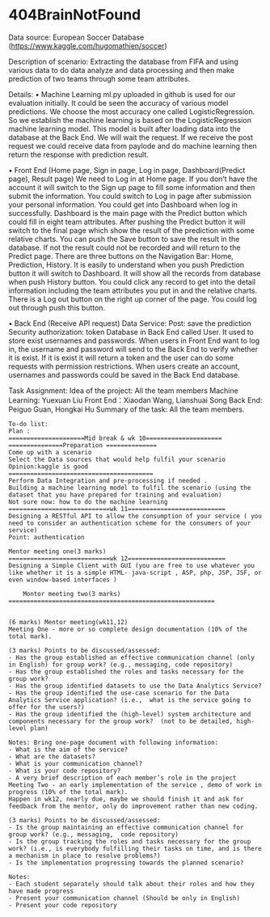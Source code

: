 # 404BrainNotFound
Data source: European Soccer Database (https://www.kaggle.com/hugomathien/soccer)

Description of scenario:
Extracting the database from FIFA and using various data to do data analyze and data processing and then make prediction
of two teams through some team attributes.  

Details:
•	Machine Learning
ml.py uploaded in github is used for our evaluation initially. It could be seen the accuracy of various model predictions. 
We choose the most accuracy one called LogisticRegression. So we establish the machine learning is based on the LogisticRegression 
machine learning model. This model is built after loading data into the database at the Back End. We will wait the request. If we 
receive the post request we could receive data from paylode and do machine learning then return the response with prediction result.

•	Front End (Home page, Sign in page, Log in page, Dashboard(Predict page), Result page)
We need to Log in at Home page. If you don’t have the account it will switch to the Sign up page to fill some information and then 
submit the information. You could switch to Log in page after submission your personal information. You could get into Dashboard when
log in successfully. Dashboard is the main page with the Predict button which could fill in eight team attributes. After pushing the 
Predict button it will switch to the final page which show the result of the prediction with some relative charts. You can push the 
Save button to save the result in the database. If not the result could not be recorded and will return to the Predict page.
There are three buttons on the Navigation Bar: Home, Prediction, History. It is easily to understand when you push Prediction button 
it will switch to Dashboard. It will show all the records from database when push History button. You could click any record to get 
into the detail information including the team attributes you put in and the relative charts.
There is a Log out button on the right up corner of the page. You could log out through push this button.

•	Back End (Receive API request)
Data Service: Post: save the prediction
Security authorization: token
Database in Back End called User. It used to store exist usernames and passwords.
When users in Front End want to log in, the username and password will send to the Back End to verify whether it is exist. If it is
exist it will return a token and the user can do some requests with permission restrictions. 
When users create an account, usernames and passwords could be saved in the Back End database.

Task Assignment:
Idea of the project: All the team members
Machine Learning: Yuexuan Liu
Front End：Xiaodan Wang, Lianshuai Song
Back End:  Peiguo Guan, Hongkai Hu
Summary of the task: All the team members.

    To-do list:
    Plan :
    =====================Mid break & wk 10=====================
    ===============Preparation ==============
    Come up with a scenario
    Select the Data sources that would help fulfil your scenario
    Opinion:kaggle is good
    ========================================
    Perform Data Integration and pre-processing if needed .
    Building a machine learning model to fulfil the scenario (using the dataset that you have prepared for training and evaluation)
    Not sure now: how to do the machine learning
    ============================wk 11===========================
    Designing a RESTful API to allow the consumption of your service ( you need to consider an authentication scheme for the consumers of your service)
    Point: authentication

    Mentor meeting one(3 marks)
    ============================wk 12===========================
    Designing a Simple Client with GUI (you are free to use whatever you like whether it is a simple HTML- java-script , ASP, php, JSP, JSF, or even window-based interfaces )

        Montor meeting two(3 marks)
    =========================================================


    (6 marks) Mentor meeting(wk11,12)
    Meeting One - more or so complete design documentation (10% of the total mark).

    (3 marks) Points to be discussed/assessed:  
    ‐ Has the group established an effective communication channel (only in English) for group work? (e.g., messaging, code repository)  
    ‐ Has the group established the roles and tasks necessary for the group work?  
    ‐ Has the group identified datasets to use the Data Analytics Service?  
    ‐ Has the group identified the use‐case scenario for the Data Analytics Service application? (i.e.,  what is the service going to offer for the users?)    
    ‐ Has the group identified the (high‐level) system architecture and components necessary for the group work?  (not to be detailed, high‐level plan)    

    Notes: Bring one‐page document with following information:  
    ‐ What is the aim of the service?  
    ‐ What are the datasets?  
    ‐ What is your communication channel?  
    ‐ What is your code repository?  
    ‐ A very brief description of each member’s role in the project
    Meeting Two - an early implementation of the service , demo of work in progress (10% of the total mark).
    Happen in wk12, nearly due, maybe we should finish it and ask for feedback from the mentor, only do improvement rather than new coding.

    (3 marks) Points to be discussed/assessed:  
    ‐ Is the group maintaining an effective communication channel for group work? (e.g., messaging,  code repository)  
    ‐ Is the group tracking the roles and tasks necessary for the group work? (i.e., is everybody fulfilling their tasks on time, and is there a mechanism in place to resolve problems?)  
    ‐ Is the implementation progressing towards the planned scenario?     

    Notes:  
    ‐ Each student separately should talk about their roles and how they have made progress  
    ‐ Present your communication channel (Should be only in English)   
    ‐ Present your code repository  

